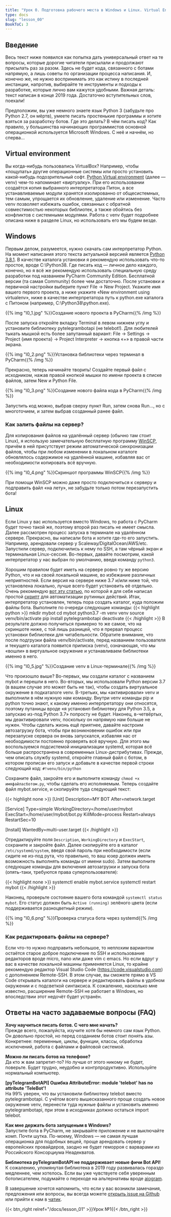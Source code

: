 ```yaml
---
title: "Урок 0. Подготовка рабочего места в Windows и Linux. Virtual Environment (venv). Ответы на вопросы"
type: docs
slug: "lesson_00"
BookToC: 3
---
```


## Введение
Весь текст ниже появился как попытка дать универсальный ответ на те вопросы, которые дорогие читатели присылали и продолжают присылать раз за разом. Здесь не будет кода, связанного с ботами напрямую, а лишь советы по организации процесса написания. И, конечно же, не нужно воспринимать это как истину в последней инстанции, напротив, выбирайте те инструменты и подходы к разработке, которые лично вам кажутся удобными. Важная деталь: текст написан в конце 2019 года. Достаточно вступительных слов, поехали!

Предположим, вы уже немного знаете язык Python 3 (забудьте про Python 2.7, он мёртв), умеете писать простенькие программы и хотите взяться за разработку ботов. Где это делать? В чём писать код? Как правило, у большинства начинающих программистов основной операционкой используется Microsoft Windows. С неё и начнём, но сперва…

## Virtual environment
Вы когда-нибудь пользовались VirtualBox? Например, чтобы «пощупать» другие операционные системы или просто установить какой-нибудь подозрительный софт. [Python Virtual environment](https://docs.python.org/3/library/venv.html) (далее — venv) чем-то напоминает «виртуалку». При его использовании создаётся копия выбранного интерпретатора Питон, а все устанавливаемые модули хранятся изолированно от общесистемных, тем самым, упрощается их обновление, удаление или изменение. Часто venv позволяет избежать ошибок, связанных с обратной совместимостью некоторых библиотек, а также обойтись без конфликтов с системными модулями.
Работа с venv будет подробнее описана ниже в разделе Linux, но использовать его мы будем везде.

## Windows
Первым делом, разумеется, нужно скачать сам интерпретатор Python. На момент написания этого текста актуальной версией является [Python 3.8.1](https://www.python.org/downloads/release/python-381). В качестве каталога установки я рекомендую использовать что-то простое, вроде C:\Python38. 
Где писать код — личное дело каждого, конечно, но я всё же рекомендую использовать специальную среду разработки под названием PyCharm Community Edition. Бесплатной версии (та самая Community) более чем достаточно.
После установки и первичной настройки выберите пункт File -> New Project. Укажите имя вашего первого проекта, а ниже укажите «New environment using virtualenv», ниже в качестве интерпретатора путь к python.exe каталога с Питоном (например, C:\Python38\python.exe).

{{% img "l0_1.jpg" %}}Создание нового проекта в PyCharm{{% /img %}} 

После запуска откройте вкладку Terminal в левом нижнем углу и установите библиотеку pytelegrambotapi (не telebot!). Для любителей тыкать мышкой есть более запутанный вариант: File -> Settings -> Project {имя проекта} -> Project Interpreter -> кнопка «+» в правой части экрана.

{{% img "l0_2.png" %}}Установка библиотеки через терминал в PyCharm{{% /img %}} 

Прекрасно, теперь начинайте творить! Создайте первый файл с исходником, нажав правой кнопкой мышки по имени проекта в списке файлов, затем New и Python File.

{{% img "l0_3.png" %}}Создание нового файла кода в PyCharm{{% /img %}} 

Запустить код можно, выбрав сверху пункт Run, затем снова Run…, но с многоточием, и затем выбрав созданный ранее файл.

### Как залить файлы на сервер?
Для копирования файлов на удалённый сервер (обычно там стоит Linux), я использую замечательную бесплатную программу [WinSCP](https://winscp.net/eng/download.php), причём в ней присутствует режим автоматической синхронизации файлов, чтобы при любом изменении в локальном каталоге обновлялось содержимое на удалённой машине, избавляя вас от необходимости копировать всё вручную.

{{% img "l0_4.png" %}}Скриншот программы WinSCP{{% /img %}} 

При помощи WinSCP можно даже просто подключиться к серверу и подправить файл «на лету», не забудьте только потом перезапустить бота!

## Linux
Если Linux у вас используется вместо Windows, то работа с PyCharm будет точно такой же, поэтому второй раз писать не имеет смысла. Далее рассмотрен процесс запуска в терминале на удалённом сервере.
Прекрасно, вы написали бота и хотите где-то его запустить. Например, арендовали сервер у Scaleway/DigitalOcean/AWS/etc. Запустили сервер, подключились к нему по SSH, а там чёрный экран и терминальная Linux-сессия. Во-первых, давайте посмотрим, какой интерпретатор у нас выбран по умолчанию, введя команду `python3`.

Хорошим правилом будет иметь на сервере ровно ту же версию Python, что и на своей локальной машине, во избежание различных неприятностей. Если версия на сервере ниже 3.7 и/или ниже той, что установлена локально, лучше всего будет установить её отдельно. Очень рекомендую [вот эту статью](https://tecadmin.net/install-python-3-7-on-ubuntu-linuxmint/), по которой я для себя написал простой [скрипт](https://gist.github.com/MasterGroosha/f46e24ec8dd5c0ce5cd872a479a19c96) для автоматизации рутинных действий.
Итак, интерпретатор установлен, теперь пора создать каталог, куда положим файлы бота. Выполните по очереди следующие команды:
{{< highlight python >}}
mkdir mybot
cd mybot
python3.7 -m venv venv
source venv/bin/activate
pip install pytelegrambotapi
deactivate
{{< /highlight >}}
В результате должно получиться примерно то же самое, что на скриншоте ниже, с той лишь разницей, что я прервал процесс установки библиотеки для читабельности. Обратите внимание, что после подгрузки файла venv/bin/activate, перед названием пользователя и текущего каталога появится приписка (venv), означающая, что мы «вошли» в виртуальное окружение и устанавливаем библиотеки именно в него.

{{% img "l0_5.jpg" %}}Создание venv в Linux-терминале{{% /img %}} 

Что произошло выше? Во-первых, мы создали каталог с названием mybot и перешли в него. Во-вторых, мы использовали Python версии 3.7 (в вашем случае это может быть не так), чтобы создать виртуальное окружение в подкаталоге venv. В-третьих, мы «активировали» venv и выполнили в нём нужную нам команду. Внутри venv команды pip и python точно знают, к какому именно интерпретатору они относятся, поэтому путаницы вроде «я установил библиотеку для Python 3.5, а запускаю из-под Python 3.7» попросту не будет. Наконец, в-четвёртых, мы деактивировали venv, поскольку он напрямую нам больше не нужен.
Чтобы сделать жизнь ещё приятнее, давайте настроим автозагрузку бота, чтобы при возникновении ошибок или при перезапуске сервера он вновь запускался, избавляя нас от необходимости постоянно проверять всё вручную. Для этого мы воспользуемся подсистемой инициализации systemd, которая всё больше распространена в современных Linux-дистрибутивах. Прежде, чем описать службу systemd, откройте главный файл с ботом, в котором прописан его запуск и добавьте в качестве первой строки следующий код:
`#!venv/bin/python`

Сохраните файл, закройте его и выполните команду `chmod +x имяфайласботом.py`, чтобы сделать его исполняемым.
Теперь создайте файл mybot.service, и скопируйте туда следующий текст:

{{< highlight none >}}
[Unit]
Description=MY BOT
After=network.target

[Service]
Type=simple
WorkingDirectory=/home/user/mybot
ExecStart=/home/user/mybot/bot.py
KillMode=process
Restart=always
RestartSec=10

[Install]
WantedBy=multi-user.target
{{< /highlight >}}

Отредактируйте поля `Description`, `WorkingDirectory` и `ExecStart`, сохраните и закройте файл. Далее скопируйте его в каталог `/etc/systemd/system`, введя свой пароль при необходимости (если сидите не из-под рута, что правильно, то ваш юзер должен иметь возможность выполнять команды от имени sudo). Затем выполните следующие команды для включения автозагрузки и запуска бота (опять-таки, требуются права суперпользователя):

{{< highlight none >}}
systemctl enable mybot.service
systemctl restart mybot
{{< /highlight >}}

Наконец, проверьте состояние вашего бота командой `systemctl status mybot`. Его статус должен быть `Active (running)` зелёного цвета (если поддерживается разноцветный режим).

{{% img "l0_6.png" %}}Проверка статуса бота через systemd{{% /img %}} 

### Как редактировать файлы на сервере?
Если что-то нужно подправить небольшое, то неплохим вариантом остаётся старое доброе подключение по SSH и использование редакторов вроде micro, nano или даже vim с emacs. Но если вдруг у вас в качестве локальной машины применяется Linux, то крайне рекомендую редактор Visual Studio Code (https://code.visualstudio.com) с дополнением Remote-SSH. В этом случае, вы сможете прямо в VS Code открывать каталоги на сервере и редактировать файлы в удобном окружении и с подсветкой синтаксиса. К сожалению, насколько мне известно, расширение Remote-SSH не работает в Windows, но впоследствии этот недочёт будет устранён.

## Ответы на часто задаваемые вопросы (FAQ)
**Хочу научиться писать ботов. С чего мне начать?**  
Прежде всего, пожалуйста, изучите хотя бы немного сам язык Python. Он довольно простой, но перед созданием ботов стоит понять азы. Конкретнее: переменные, циклы, функции, классы, обработка исключений, работа с файлами и файловой системой.

**Можно ли писать ботов на телефоне?**  
Да кто ж вам запретит-то? Но лучше от этого никому не будет, поверьте. Будет трудно, неудобно и контрпродуктивно. Используйте нормальный компьютер.

**[pyTelegramBotAPI] Ошибка AttributeError: module 'telebot' has no attribute 'TeleBot'!**  
На 99% уверен, что вы установили библиотеку telebot вместо pytelegrambotapi. С учётом всего вышесказанного проще создать новое окружение venv, перенести туда нужные файлы и установить именно pytelegrambotapi, при этом в исходниках должно остаться import telebot.

**Как мне держать бота запущеным в Windows?**  
Запустите бота в PyCharm, не закрывайте приложение и не выключайте комп. Почти шутка. По-моему, Windows — не самая лучшая операционка для подобных вещей, проще арендовать сервер у европейских провайдеров, заодно не будет геморроя с варварами из Российского Консорциума Неадекватов.

**Библиотека pyTelegramBotAPI не поддерживает новые фичи Bot API!**  
К сожалению, упомянутая библиотека в 2019 году развивалась гораздо медленнее, чем хотелось. Если вы уже чувствуете себя уверенным ботописателем, подумайте о переходе на альтернативы вроде [aiogram](https://github.com/aiogram/aiogram).


В завершение хочется напомнить, что если у вас возникли замечания, предложения или вопросы, вы всегда можете [открыть issue на Github](https://github.com/MasterGroosha/telegram-tutorial/issues) или прийти к нам в [чатик](https://t.me/joinchat/ABtnIE7H7Q3TRRh8n8uNww).


{{< btn_right relref="/docs/lesson_01" >}}Урок №1{{< /btn_right >}}
